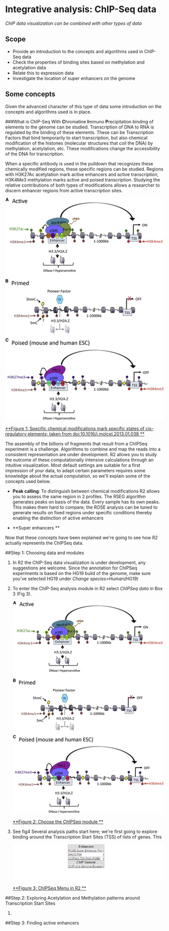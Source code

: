 <a id="integrative_analysis_chip-seq_data"></a>

Integrative analysis: ChIP-Seq data
===================================

*ChIP data visualization can be combined with other types of data*

Scope
---
-	Provide an introduction to the concepts and algorithms used in ChIP-Seq data
-	Check the properties of binding sites based on methylation and acetylation data
-	Relate this to expression data
-	Investigate the location of super enhancers on the genome

Some concepts
---

Given the advanced character of this type of data some introduction on the concepts and algorithms used is in place.

###What is ChIP-Seq
With **C**hromatine **I**mmuno **P**recipitation binding of elements to the genome can be studied. Transcription of DNA to RNA is regulated by the binding of these elements. These can be Transcription Factors that bind temporarily to start transcription, but also chemical modification of the histones (molecular structures that coil the DNA) by methylation, acetylation, etc. These modifications change the accessibility of the DNA for transcription. 

When a specific antibody is used in the pulldown that recognizes these chemically modified regions, these specific regions can be studied. Regions with H3K27Ac acetylation mark active enhancers and active transcription, H3K4Me3 methylation marks active and poised transcription. Studying the relative contributions of both types of modifications allows a researcher to discern enhancer regions from active transcription sites.


![Figure 1: Specific chemical modifications mark specific states of cis-regulatory elements](_static/images/IntAnalysis_ChIPSeq_ModificationTypes.png)

[**Figure 1: Specific chemical modifications mark specific states of cis-regulatory elements; taken from doi:10.1016/j.molcel.2013.01.038 **](_static/images/IntAnalysis_ChIPSeq_ModificationTypes.png)


The assembly of the billions of fragments that result from a ChIPSeq experiment is a challenge. Algorithms to combine and map the reads into a consistent representation are under development. R2 allows you to study the outcome of these computationally intensive calculations through an intuitive visualization. Most default settings are suitable for a first impression of your data, to adapt certain parameters requires some knowledge about the actual computation, so we'll explain some of the concepts used below.

- **Peak calling**: To distinguish between chemical modifications R2 allows you to assess the same region in 2 profiles. The RSEG algorithm generates peaks on basis of the data. Every sample has its own peaks. This makes them hard to compare; the ROSE analysis can be tuned to generate results on fixed regions under specific conditions thereby enabling the distinction of active enhancers
  
- **Super enhancers **

Now that these concepts have been explained we're going to see how R2 actually represents the ChIPSeq data.

##Step 1: Choosing data and modules

1. In R2 the ChIP-Seq data visualization is under development, any suggestions are welcome. Since the annotation for ChIPSeq experiments is based on the HG19 build of the genome, make sure you've selected HG19 under *Change species>Human(HG19)* 
2. To enter the ChIP-Seq analysis module in R2 select *ChIPSeq data* in Box 3 (Fig 3).
	
	![Figure 2: Choose the ChIPSeq module](_static/images/IntAnalysis_ChIPSeq_ModificationTypes.png)
	
	[**Figure 2: Choose the ChIPSeq module **](_static/images/IntAnalysis_ChIPSeq_ModificationTypes.png)
	
3. See fig4 Several analysis paths start here; we're first going to explore binding around the Transcription Start Sites (TSS) of lists of genes. This  
	
	![Figure 3: ChIPSeq Menu in R2](_static/images/IntAnalysis_ChIPSeq_ChIPSeqMenu.png)
	
	[**Figure 3: ChIPSeq Menu in R2 **](_static/images/IntAnalysis_ChIPSeq_ChIPSeqMenu.png)
	

##Step 2: Exploring Acetylation and Methylation patterns around Transcription Start Sites

1.  

##Step 3: Finding active enhancers

